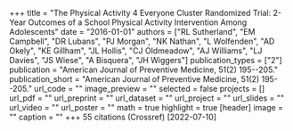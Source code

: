 +++
title = "The Physical Activity 4 Everyone Cluster Randomized Trial: 2-Year Outcomes of a School Physical Activity Intervention Among Adolescents"
date = "2016-01-01"
authors = ["RL Sutherland", "EM Campbell", "DR Lubans", "PJ Morgan", "NK Nathan", "L Wolfenden", "AD Okely", "KE Gillham", "JL Hollis", "CJ Oldmeadow", "AJ Williams", "LJ Davies", "JS Wiese", "A Bisquera", "JH Wiggers"]
publication_types = ["2"]
publication = "American Journal of Preventive Medicine, 51(2) 195--205."
publication_short = "American Journal of Preventive Medicine, 51(2) 195--205."
url_code = ""
image_preview = ""
selected = false
projects = []
url_pdf = ""
url_preprint = ""
url_dataset = ""
url_project = ""
url_slides = ""
url_video = ""
url_poster = ""
math = true
highlight = true
[header]
image = ""
caption = ""
+++
55 citations (Crossref) [2022-07-10]
